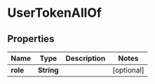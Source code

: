 

# UserTokenAllOf

## Properties

Name | Type | Description | Notes
------------ | ------------- | ------------- | -------------
**role** | **String** |  |  [optional]




